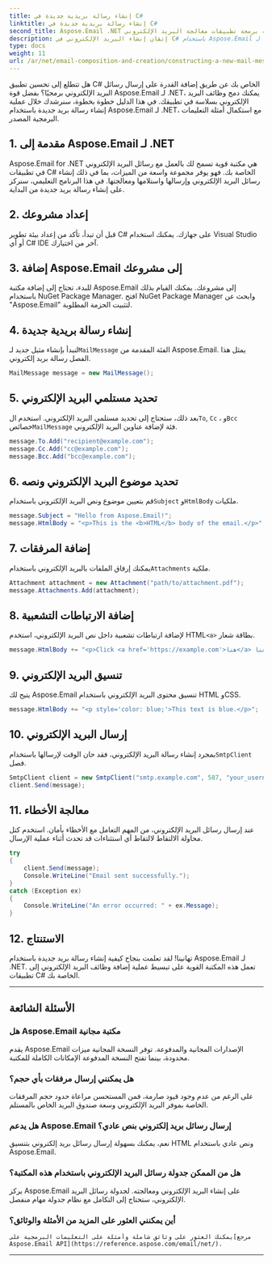 ```yaml
---
title: إنشاء رسالة بريدية جديدة في C#
linktitle: إنشاء رسالة بريدية جديدة في C#
second_title: Aspose.Email .NET واجهة برمجة تطبيقات معالجة البريد الإلكتروني
description: إتقان إنشاء البريد الإلكتروني في C# باستخدام Aspose.Email لـ .NET. دليل شامل مع أمثلة التعليمات البرمجية. ارفع مستوى تطبيقك الآن
type: docs
weight: 11
url: /ar/net/email-composition-and-creation/constructing-a-new-mail-message-in-csharp/
---
```


هل تتطلع إلى تحسين تطبيق C# الخاص بك عن طريق إضافة القدرة على إرسال رسائل البريد الإلكتروني برمجيًا؟ بفضل قوة Aspose.Email لـ .NET، يمكنك دمج وظائف البريد الإلكتروني بسلاسة في تطبيقك. في هذا الدليل خطوة بخطوة، سنرشدك خلال عملية إنشاء رسالة بريد جديدة باستخدام Aspose.Email لـ .NET، مع استكمال أمثلة التعليمات البرمجية المصدر.

## 1. مقدمة إلى Aspose.Email لـ .NET

Aspose.Email for .NET هي مكتبة قوية تسمح لك بالعمل مع رسائل البريد الإلكتروني في تطبيقات C# الخاصة بك. فهو يوفر مجموعة واسعة من الميزات، بما في ذلك إنشاء رسائل البريد الإلكتروني وإرسالها واستلامها ومعالجتها. في هذا البرنامج التعليمي، سنركز على إنشاء رسالة بريد جديدة من البداية.

## 2. إعداد مشروعك

قبل أن تبدأ، تأكد من إعداد بيئة تطوير C# على جهازك. يمكنك استخدام Visual Studio أو أي C# IDE آخر من اختيارك.

## 3. إضافة Aspose.Email إلى مشروعك

للبدء، تحتاج إلى إضافة مكتبة Aspose.Email إلى مشروعك. يمكنك القيام بذلك باستخدام NuGet Package Manager. افتح NuGet Package Manager وابحث عن "Aspose.Email" لتثبيت الحزمة المطلوبة.

## 4. إنشاء رسالة بريدية جديدة

 لنبدأ بإنشاء مثيل جديد لـ`MailMessage` الفئة المقدمة من Aspose.Email. يمثل هذا الفصل رسالة بريد إلكتروني.

```csharp
MailMessage message = new MailMessage();
```

## 5. تحديد مستلمي البريد الإلكتروني

بعد ذلك، ستحتاج إلى تحديد مستلمي البريد الإلكتروني. استخدم ال`To`, `Cc` ، و`Bcc` خصائص`MailMessage` فئة لإضافة عناوين البريد الإلكتروني.

```csharp
message.To.Add("recipient@example.com");
message.Cc.Add("cc@example.com");
message.Bcc.Add("bcc@example.com");
```

## 6. تحديد موضوع البريد الإلكتروني ونصه

 قم بتعيين موضوع ونص البريد الإلكتروني باستخدام`Subject` و`HtmlBody` ملكيات.

```csharp
message.Subject = "Hello from Aspose.Email!";
message.HtmlBody = "<p>This is the <b>HTML</b> body of the email.</p>";
```

## 7. إضافة المرفقات

 يمكنك إرفاق الملفات بالبريد الإلكتروني باستخدام`Attachments` ملكية.

```csharp
Attachment attachment = new Attachment("path/to/attachment.pdf");
message.Attachments.Add(attachment);
```

## 8. إضافة الارتباطات التشعبية

 لإضافة ارتباطات تشعبية داخل نص البريد الإلكتروني، استخدم HTML`<a>` بطاقة شعار.

```csharp
message.HtmlBody += "<p>Click <a href='https://example.com'>هنا</a> لزيارة موقعنا.</p>";
```

## 9. تنسيق البريد الإلكتروني

يتيح لك Aspose.Email تنسيق محتوى البريد الإلكتروني باستخدام HTML وCSS.

```csharp
message.HtmlBody += "<p style='color: blue;'>This text is blue.</p>";
```

## 10. إرسال البريد الإلكتروني

 بمجرد إنشاء رسالة البريد الإلكتروني، فقد حان الوقت لإرسالها باستخدام`SmtpClient` فصل.

```csharp
SmtpClient client = new SmtpClient("smtp.example.com", 587, "your_username", "your_password");
client.Send(message);
```

## 11. معالجة الأخطاء

عند إرسال رسائل البريد الإلكتروني، من المهم التعامل مع الأخطاء بأمان. استخدم كتل محاولة الالتقاط لالتقاط أي استثناءات قد تحدث أثناء عملية الإرسال.

```csharp
try
{
    client.Send(message);
    Console.WriteLine("Email sent successfully.");
}
catch (Exception ex)
{
    Console.WriteLine("An error occurred: " + ex.Message);
}
```

## 12. الاستنتاج

تهانينا! لقد تعلمت بنجاح كيفية إنشاء رسالة بريد جديدة باستخدام Aspose.Email لـ .NET. تعمل هذه المكتبة القوية على تبسيط عملية إضافة وظائف البريد الإلكتروني إلى تطبيقات C# الخاصة بك.

---

## الأسئلة الشائعة

### هل Aspose.Email مكتبة مجانية
   يقدم Aspose.Email الإصدارات المجانية والمدفوعة. توفر النسخة المجانية ميزات محدودة، بينما تفتح النسخة المدفوعة الإمكانات الكاملة للمكتبة.

### هل يمكنني إرسال مرفقات بأي حجم؟
   على الرغم من عدم وجود قيود صارمة، فمن المستحسن مراعاة حدود حجم المرفقات الخاصة بموفر البريد الإلكتروني وسعة صندوق البريد الخاص بالمستلم.

### هل يدعم Aspose.Email إرسال رسائل بريد إلكتروني بنص عادي؟
   نعم، يمكنك بسهولة إرسال رسائل بريد إلكتروني بتنسيق HTML ونص عادي باستخدام Aspose.Email.

### هل من الممكن جدولة رسائل البريد الإلكتروني باستخدام هذه المكتبة؟
   يركز Aspose.Email على إنشاء البريد الإلكتروني ومعالجته. لجدولة رسائل البريد الإلكتروني، ستحتاج إلى التكامل مع نظام جدولة مهام منفصل.

### أين يمكنني العثور على المزيد من الأمثلة والوثائق؟
    يمكنك العثور على وثائق شاملة وأمثلة على التعليمات البرمجية على[مرجع Aspose.Email API](https://reference.aspose.com/email/net/).

---
